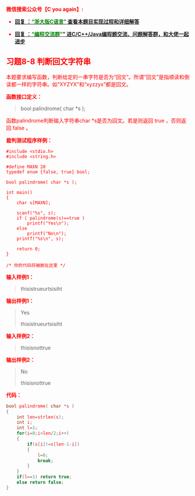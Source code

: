 
<font color='red'> **微信搜索公众号【C you again】:**

- [**回复 ：<font color='green'>“浙大版C语言”</font> 查看本题目实现过程和详细解答** ](  http://gzh.cyouagain.cn/) 
 
- [ **回复 ：<font color='green'>“编程交流群”</font>” 进C/C++/Java编程题交流、问题解答群，和大佬一起进步**  ](  http://cyouagain.cn/    ) 




## 习题8-8 判断回文字符串

本题要求编写函数，判断给定的一串字符是否为“回文”。所谓“回文”是指顺读和倒读都一样的字符串。如“XYZYX”和“xyzzyx”都是回文。

**函数接口定义：**

> bool palindrome( char *s );

函数palindrome判断输入字符串char *s是否为回文。若是则返回<font color="red"> true </font>，否则返回<font color="red"> false </font>。

**裁判测试程序样例：**

    #include <stdio.h>
    #include <string.h>
    
    #define MAXN 20
    typedef enum {false, true} bool;
    
    bool palindrome( char *s );
    
    int main()
    {
        char s[MAXN];
    
        scanf("%s", s);
        if ( palindrome(s)==true )
            printf("Yes\n");
        else
            printf("No\n");
        printf("%s\n", s);
    
        return 0;
    }
    
    /* 你的代码将被嵌在这里 */

**输入样例1：**

> thisistrueurtsisiht

**输出样例1：**

> Yes 
>
> thisistrueurtsisiht

**输入样例2：**

> thisisnottrue

**输出样例2：**

> No 
>
> thisisnottrue

**代码：**

```c
bool palindrome( char *s )
{
    int len=strlen(s);
    int i;
    int l=1;
    for(i=0;i<len/2;i++)
    {
        if(s[i]!=s[len-1-i])
        {
            l=0;
            break;
        }
    }
    if(l==1) return true;
    else return false;
}
```


